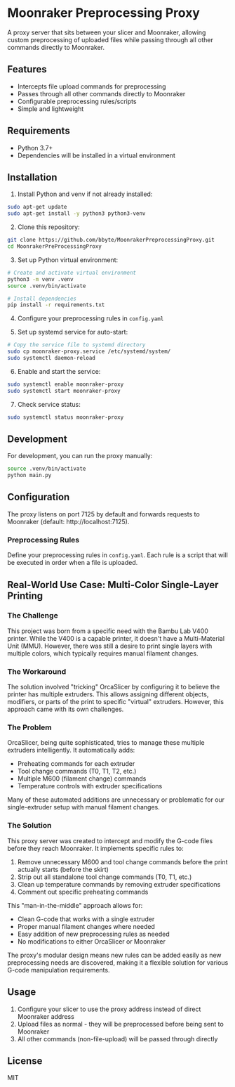 # Moonraker Preprocessing Proxy

A proxy server that sits between your slicer and Moonraker, allowing custom preprocessing of uploaded files while passing through all other commands directly to Moonraker.

## Features

- Intercepts file upload commands for preprocessing
- Passes through all other commands directly to Moonraker
- Configurable preprocessing rules/scripts
- Simple and lightweight

## Requirements

- Python 3.7+
- Dependencies will be installed in a virtual environment

## Installation

1. Install Python and venv if not already installed:
```bash
sudo apt-get update
sudo apt-get install -y python3 python3-venv
```

2. Clone this repository:
```bash
git clone https://github.com/bbyte/MoonrakerPreprocessingProxy.git
cd MoonrakerPreProcessingProxy
```

3. Set up Python virtual environment:
```bash
# Create and activate virtual environment
python3 -m venv .venv
source .venv/bin/activate

# Install dependencies
pip install -r requirements.txt
```

4. Configure your preprocessing rules in `config.yaml`

5. Set up systemd service for auto-start:
```bash
# Copy the service file to systemd directory
sudo cp moonraker-proxy.service /etc/systemd/system/
sudo systemctl daemon-reload
```

6. Enable and start the service:
```bash
sudo systemctl enable moonraker-proxy
sudo systemctl start moonraker-proxy
```

7. Check service status:
```bash
sudo systemctl status moonraker-proxy
```

## Development

For development, you can run the proxy manually:
```bash
source .venv/bin/activate
python main.py
```

## Configuration

The proxy listens on port 7125 by default and forwards requests to Moonraker (default: http://localhost:7125).

### Preprocessing Rules

Define your preprocessing rules in `config.yaml`. Each rule is a script that will be executed in order when a file is uploaded.

## Real-World Use Case: Multi-Color Single-Layer Printing

### The Challenge
This project was born from a specific need with the Bambu Lab V400 printer. While the V400 is a capable printer, it doesn't have a Multi-Material Unit (MMU). However, there was still a desire to print single layers with multiple colors, which typically requires manual filament changes.

### The Workaround
The solution involved "tricking" OrcaSlicer by configuring it to believe the printer has multiple extruders. This allows assigning different objects, modifiers, or parts of the print to specific "virtual" extruders. However, this approach came with its own challenges.

### The Problem
OrcaSlicer, being quite sophisticated, tries to manage these multiple extruders intelligently. It automatically adds:
- Preheating commands for each extruder
- Tool change commands (T0, T1, T2, etc.)
- Multiple M600 (filament change) commands
- Temperature controls with extruder specifications

Many of these automated additions are unnecessary or problematic for our single-extruder setup with manual filament changes.

### The Solution
This proxy server was created to intercept and modify the G-code files before they reach Moonraker. It implements specific rules to:
1. Remove unnecessary M600 and tool change commands before the print actually starts (before the skirt)
2. Strip out all standalone tool change commands (T0, T1, etc.)
3. Clean up temperature commands by removing extruder specifications
4. Comment out specific preheating commands

This "man-in-the-middle" approach allows for:
- Clean G-code that works with a single extruder
- Proper manual filament changes where needed
- Easy addition of new preprocessing rules as needed
- No modifications to either OrcaSlicer or Moonraker

The proxy's modular design means new rules can be added easily as new preprocessing needs are discovered, making it a flexible solution for various G-code manipulation requirements.

## Usage

1. Configure your slicer to use the proxy address instead of direct Moonraker address
2. Upload files as normal - they will be preprocessed before being sent to Moonraker
3. All other commands (non-file-upload) will be passed through directly

## License

MIT
